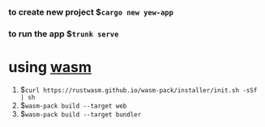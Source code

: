 ### to create new project $`cargo new yew-app`
### to run the app $`trunk serve`

# using [wasm](https://developer.mozilla.org/en-US/docs/WebAssembly/Rust_to_wasm)
1. $`curl https://rustwasm.github.io/wasm-pack/installer/init.sh -sSf | sh`
2. $`wasm-pack build --target web`
3. $`wasm-pack build --target bundler`